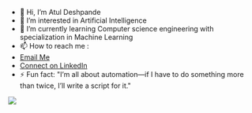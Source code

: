 - 👋 Hi, I’m Atul Deshpande
- 👀 I’m interested in Artificial Intelligence
- 🌱 I’m currently learning Computer science engineering with specialization in Machine Learning
- 📫 How to reach me :
-  [Email Me](mailto:deshpandeatul05@gmail.com)
-  [Connect on LinkedIn](https://www.linkedin.com/in/atul-deshpande-504898271)
- ⚡ Fun fact: "I’m all about automation—if I have to do something more than twice, I’ll write a script for it."


![](https://github-profile-summary-cards.vercel.app/api/cards/profile-details?username=AtulDeshpande09&theme=nord_dark)


<!---
AtulDeshpande09/AtulDeshpande09 is a ✨ special ✨ repository because its `README.md` (this file) appears on your GitHub profile.
You can click the Preview link to take a look at your changes.
--->
